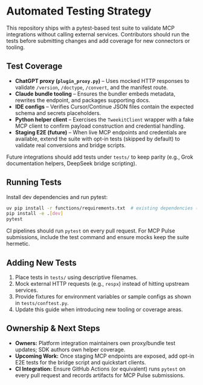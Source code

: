 # Automated Testing Strategy

This repository ships with a pytest-based test suite to validate MCP integrations without calling external services. Contributors should run the tests before submitting changes and add coverage for new connectors or tooling.

## Test Coverage
- **ChatGPT proxy (`plugin_proxy.py`)** – Uses mocked HTTP responses to validate `/version`, `/doctype`, `/convert`, and the manifest route.
- **Claude bundle tooling** – Ensures the bundler embeds metadata, rewrites the endpoint, and packages supporting docs.
- **IDE configs** – Verifies Cursor/Continue JSON files contain the expected schema and secrets placeholders.
- **Python helper client** – Exercises the `TweekitClient` wrapper with a fake MCP client to confirm payload construction and credential handling.
- **Staging E2E (future)** – When live MCP endpoints and credentials are available, extend the suite with opt-in tests (skipped by default) to validate real conversions and bridge scripts.

Future integrations should add tests under `tests/` to keep parity (e.g., Grok documentation helpers, DeepSeek bridge scripting).

## Running Tests
Install dev dependencies and run pytest:
```bash
uv pip install -r functions/requirements.txt  # existing dependencies (optional for tests)
pip install -e .[dev]
pytest
```

CI pipelines should run `pytest` on every pull request. For MCP Pulse submissions, include the test command and ensure mocks keep the suite hermetic.

## Adding New Tests
1. Place tests in `tests/` using descriptive filenames.
2. Mock external HTTP requests (e.g., `respx`) instead of hitting upstream services.
3. Provide fixtures for environment variables or sample configs as shown in `tests/conftest.py`.
4. Update this guide when introducing new tooling or coverage areas.

## Ownership & Next Steps
- **Owners:** Platform integration maintainers own proxy/bundle test updates; SDK authors own helper coverage.
- **Upcoming Work:** Once staging MCP endpoints are exposed, add opt-in E2E tests for the bridge script and quickstart clients.
- **CI Integration:** Ensure GitHub Actions (or equivalent) runs `pytest` on every pull request and records artifacts for MCP Pulse submissions.
